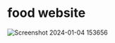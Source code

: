 # food website
 
![Screenshot 2024-01-04 153656](https://github.com/RV2915/food-website/assets/146526270/b6af3922-d5b1-48de-9592-71ca828589fe)
